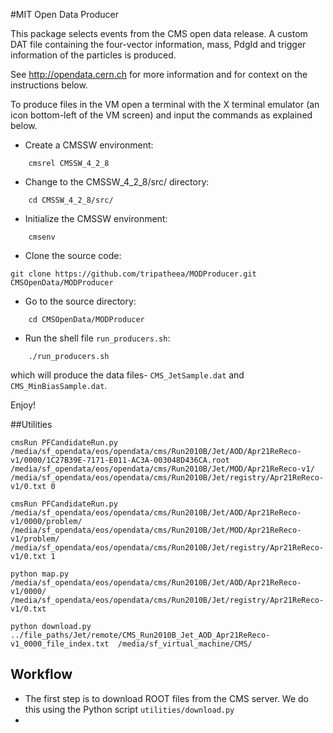 #MIT Open Data Producer

This package selects events from the CMS open
data release. A custom DAT file containing the four-vector information, mass, PdgId and trigger information of the particles is produced.

See http://opendata.cern.ch for more information and for context on the instructions below.

To produce files in the VM open a terminal with the X terminal emulator (an icon bottom-left of the VM screen)
and input the commands as explained below.

* Create a CMSSW environment: 

```
    cmsrel CMSSW_4_2_8
```

* Change to the CMSSW_4_2_8/src/ directory:

```
    cd CMSSW_4_2_8/src/
```
* Initialize the CMSSW environment:

```
    cmsenv
```
* Clone the source code:


```git clone https://github.com/tripatheea/MODProducer.git CMSOpenData/MODProducer```


* Go to the source directory:

```
    cd CMSOpenData/MODProducer
```
* Run the shell file `run_producers.sh`:

```
    ./run_producers.sh
```
which will produce the data files-  `CMS_JetSample.dat` and `CMS_MinBiasSample.dat`.

Enjoy!

##Utilities

```
cmsRun PFCandidateRun.py /media/sf_opendata/eos/opendata/cms/Run2010B/Jet/AOD/Apr21ReReco-v1/0000/1C27B39E-7171-E011-AC3A-003048D436CA.root /media/sf_opendata/eos/opendata/cms/Run2010B/Jet/MOD/Apr21ReReco-v1/ /media/sf_opendata/eos/opendata/cms/Run2010B/Jet/registry/Apr21ReReco-v1/0.txt 0
```
```
cmsRun PFCandidateRun.py /media/sf_opendata/eos/opendata/cms/Run2010B/Jet/AOD/Apr21ReReco-v1/0000/problem/ /media/sf_opendata/eos/opendata/cms/Run2010B/Jet/MOD/Apr21ReReco-v1/problem/ /media/sf_opendata/eos/opendata/cms/Run2010B/Jet/registry/Apr21ReReco-v1/0.txt 1
```
```
python map.py /media/sf_opendata/eos/opendata/cms/Run2010B/Jet/AOD/Apr21ReReco-v1/0000/ /media/sf_opendata/eos/opendata/cms/Run2010B/Jet/registry/Apr21ReReco-v1/0.txt
```

```
python download.py ../file_paths/Jet/remote/CMS_Run2010B_Jet_AOD_Apr21ReReco-v1_0000_file_index.txt  /media/sf_virtual_machine/CMS/
```

## Workflow

- The first step is to download ROOT files from the CMS server. We do this using the Python script `utilities/download.py`
- 